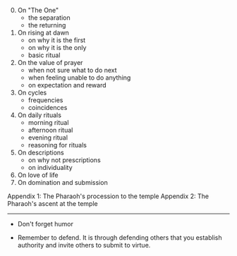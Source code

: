 
0. On "The One"
    - the separation
    - the returning
1. On rising at dawn
    - on why it is the first
    - on why it is the only
    - basic ritual
2. On the value of prayer
    - when not sure what to do next
    - when feeling unable to do anything
    - on expectation and reward
3. On  cycles
    - frequencies
    - coincidences
4. On daily rituals
    - morning ritual
    - afternoon ritual
    - evening ritual
    - reasoning for rituals
5. On descriptions
    - on why not prescriptions
    - on individuality
6. On love of life
7. On domination and submission

Appendix 1: The Pharaoh's procession to the temple
Appendix 2: The Pharaoh's ascent at the temple

---

- Don't forget humor

- Remember to defend. It is through defending others that you establish authority and invite others to submit to virtue.

